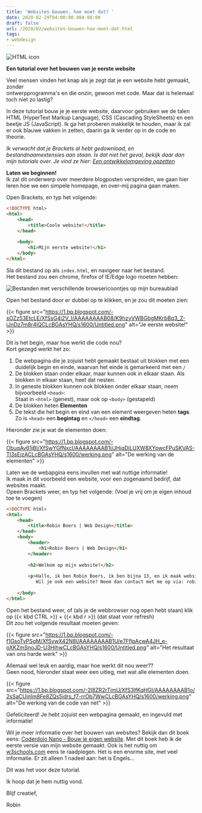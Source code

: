 ```yaml
---
title: 'Websites bouwen, hoe moet dat? '
date: 2020-02-29T04:00:00.004-08:00
draft: false
url: /2020/02/websites-bouwen-hoe-moet-dat.html
tags: 
- webdesign
---
```


![HTML icon](https://1.bp.blogspot.com/-8BVsGTCTpJA/XfSzOqIHv3I/AAAAAAAAB1c/onYrjjqMvvAr-hi77NCpvBJzAi2JzCUNgCLcBGAsYHQ/s200/Untitled.png)

**Een tutorial over het bouwen van je eerste website**  

Veel mensen vinden het knap als je zegt dat je een website hebt gemaakt, zonder  
ontwerpprogramma's en die onzin, gewoon met code. Maar dat is helemaal toch niet zo lastig?  
  
In deze tutorial bouw je je eerste website, daarvoor gebruiken we de talen HTML (HyperText Markup Language), CSS (Cascading StyleSheets) en een beetje JS (JavaScript). Ik ga het proberen makkelijk te houden, maar ik zal er ook blauwe vakken in zetten, daarin ga ik verder op in de code en theorie.  
  
_Ik verwacht dat je Brackets al hebt gedownload, en bestandnaamextensies aan staan. Is dat niet het geval, bekijk daar dan mijn tutorials over. Je vind ze hier: [Een ontwikkelomgeving opzetten](https://blog.geheimesite.nl/search/label/ontwikkelomgeving_opzetten)_  
  
**Laten we beginnen!**  
Ik zal dit onderwerp over meerdere blogposten verspreiden, we gaan hier leren hoe we een simpele homepage, en over-mij pagina gaan maken.  
  
Open Brackets, en typ het volgende:  
  
```html
<!DOCTYPE html>  
<html>  
    <head>
        <title>Coole website!</title>  
    </head>  
  
    <body>  
        <h1>Mijn eerste website!</h1>  
    </body>  
</html>
```  

Sla dit bestand op als `index.html`, en navigeer naar het bestand.  
Het bestand zou een chrome, firefox of IE/Edge logo moeten hebben:  
  
![Bestanden met verschillende browsericoontjes op mijn bureaublad](https://1.bp.blogspot.com/-00Ro7bVwLzk/XfSrhjOYRBI/AAAAAAAAB00/ORB72UgpruQsEPXSKNNI_mp7M8To5bm5gCLcBGAsYHQ/s1600/Untitled.png)

Open het bestand door er dubbel op te klikken, en je zou dit moeten zien:  

{{< figure src="https://1.bp.blogspot.com/-sOZz53EtcLE/XfSsG4i2V_I/AAAAAAAAB08/K9hzyVWBGbgMKrbBq3_Z-iJnDz7m8r4lQCLcBGAsYHQ/s1600/Untitled.png" alt="Je eerste website!" >}}
  
Dit is het begin, maar hoe werkt die code nou?  
Kort gezegd werkt het zo:  
  
1. De webpagina die je zojuist hebt gemaakt bestaat uit blokken met een duidelijk begin en einde, waarvan het einde is gemarkeerd met een `/`
2. De blokken staan onder elkaar, maar kunnen ook in elkaar staan. Als blokken in elkaar staan, heet dat nesten.  
3. In geneste blokken kunnen ook blokken onder elkaar staan, neem bijvoorbeeld `<head>`:  
Staat in `<html>` (genest), maar ook op `<body>` (gestapeld)  
4. De blokken heten **Elementen**  
5. De tekst die het begin en eind van een element weergeven heten **tags**. Zo is `<head>` een **begintag** en `</head>` een **eindtag**.  
  
Hieronder zie je wat de elementen doen:  

{{< figure src="https://1.bp.blogspot.com/-ObuqAv61jBI/XfSwYGfNxcI/AAAAAAAAB1I/JHiqDjLUXW8XYpwcFPuSKVAS-Tl3sEjzACLcBGAsYHQ/s1600/werking.png" alt="De werking van de elementen" >}}

Laten we de webapgina eens invullen met wat nuttige informatie!  
Ik maak in dit voorbeeld een website, voor een zogenaamd bedrijf, dat websites maakt.  
Opeen Brackets weer, en typ het volgende: (Voel je vrij om je eigen inhoud toe te voegen)  

```html
<!DOCTYPE html>  
<html>
    <head>  
        <title>Robin Boers | Web Design</title>  
    </head>
    <body>  
        <header>  
            <h1>Robin Boers | Web Design</h1>  
        </header>  
  
        <h2>Welkom op mijn website!</h2>  
  
        <p>Hallo, ik ben Robin Boers, ik ben bijna 13, en ik maak websites.<br> 
           Wil je ook een website? Neem dan contact met me op via: robin@geheimesite.nl</p>  
  
    </body>  
</html>
```  

Open het bestand weer, of (als je de webbrowser nog open hebt staan) klik op {{< kbd CTRL >}} + {{< kbd r >}} (dat staat voor refresh)  
Dit zou het volgende resultaat moeten geven:  

{{< figure src="https://1.bp.blogspot.com/-f1GsoTvPSgM/XfSywX42N8I/AAAAAAAAB1U/e7FflpAcwA4JH_e-oXKZmSnoJD-U3HihwCLcBGAsYHQ/s1600/Untitled.png" alt="Het resultaat van ons harde werk" >}}

Allemaal wel leuk en aardig, maar hoe werkt dit nou weer??  
Geen nood, hieronder staat weer een uitleg, met wat alle elementen doen.  
  
{{< figure src="https://1.bp.blogspot.com/-2l8ZR2rTimU/XfS3lfKqHGI/AAAAAAAAB1o/2sSaCUinlm8Fe8ZQs5idrs_f7-rrOb7WwCLcBGAsYHQ/s1600/werking.png" alt="De werking van de code van net" >}}

Gefeliciteerd! Je hebt zojuist een webpagina gemaakt, en ingevuld met informatie!

Wil je meer informatie over het bouwen van websites? Bekijk dan dit boek eens: [Coderdojo Nano - Bouw je eigen website](http://www.nano-tips.com/). Met dit boek heb ik de eerste versie van mijn website gemaakt. Ook is het nuttig om [w3schools.com](https://w3schools.com/) eens te raadplegen. Het is een enorme site, met veel informatie. Er zit alleen 1 nadeel aan: het is Engels...

Dit was het voor deze tutorial.

Ik hoop dat je hem nuttig vond.

Blijf creatief,

Robin
